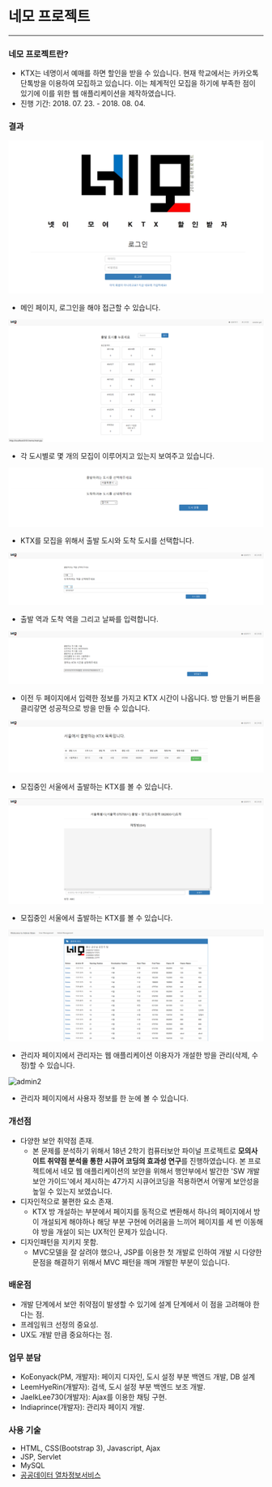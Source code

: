 # 네모 프로젝트
--------------


### 네모 프로젝트란?
- KTX는 네명이서 예매를 하면 할인을 받을 수 있습니다. 현재 학교에서는 카카오톡 단톡방을 이용하여 모집하고 있습니다. 이는 체계적인 모집을 하기에 부족한 점이 있기에 이를 위한 웹 애플리케이션을 제작하였습니다. 
- 진행 기간: 2018. 07. 23. - 2018. 08. 04.


### 결과
![login](https://github.com/KoEonYack/Nemo-Project/blob/master/img/login.png?raw=true)
- 메인 페이지, 로그인을 해야 접근할 수 있습니다.


![main](https://github.com/KoEonYack/Nemo-Project/blob/master/img/main.png?raw=true)
- 각 도시별로 몇 개의 모집이 이루어지고 있는지 보여주고 있습니다.


![city1](https://github.com/KoEonYack/Nemo-Project/blob/master/img/select_city.png?raw=true)
- KTX를 모집을 위해서 출발 도시와 도착 도시를 선택합니다.  


![city2](https://github.com/KoEonYack/Nemo-Project/blob/master/img/select_city2.png?raw=true)
- 출발 역과 도착 역을 그리고 날짜를 입력합니다. 


![city3](https://github.com/KoEonYack/Nemo-Project/blob/master/img/select_city3.png?raw=true)
- 이전 두 페이지에서 입력한 정보를 가지고 KTX 시간이 나옵니다. 방 만들기 버튼을 클리갛면 성공적으로 방을 만들 수 있습니다. 


![board](https://github.com/KoEonYack/Nemo-Project/blob/master/img/board.png?raw=true)
- 모집중인 서울에서 출발하는 KTX를 볼 수 있습니다.  


![charRoom](https://github.com/KoEonYack/Nemo-Project/blob/master/img/chat_room.png?raw=true)
- 모집중인 서울에서 출발하는 KTX를 볼 수 있습니다.  


![admin](https://github.com/KoEonYack/Nemo-Project/blob/master/img/admin_page.png?raw=true)
- 관리자 페이지에서 관리자는 웹 애플리케이션 이용자가 개설한 방을 관리(삭제, 수정)할 수 있습니다.  


![admin2](https://github.com/KoEonYack/Nemo-Project/blob/master/img/admin_page2g?raw=true)
- 관리자 페이지에서 사용자 정보를 한 눈에 볼 수 있습니다.  


### 개선점
- 다양한 보안 취약점 존재.
    - 본 문제를 분석하기 위해서 18년 2학기 컴퓨터보안 파이널 프로젝트로 **모의사이트 취약점 분석을 통한 시큐어 코딩의 효과성 연구**를 진행하였습니다. 본 프로젝트에서 네모 웹 애플리케이션의 보안을 위해서 행안부에서 발간한 'SW 개발보안 가이드'에서 제시하는 47가지 시큐어코딩을 적용하면서 어떻게 보안성을 높일 수 있는지 보였습니다.  
- 디자인적으로 불편한 요소 존재.
    * KTX 방 개설하는 부분에서 페이지를 동적으로 변환해서 하나의 페이지에서 방이 개설되게 해야하나 해당 부분 구현에 어려움을 느끼어 페이지를 세 번 이동해야 방을 개설이 되는 UX적인 문제가 있습니다. 
- 디자인패턴을 지키지 못함.
    * MVC모델을 잘 살려야 했으나, JSP를 이용한 첫 개발로 인하여 개발 시 다양한 문점을 해결하기 위해서 MVC 패턴을 깨며 개발한 부분이 있습니다. 


### 배운점
- 개발 단계에서 보안 취약점이 발생할 수 있기에 설계 단계에서 이 점을 고려해야 한다는 점.
- 프레임워크 선정의 중요성.
- UX도 개발 만큼 중요하다는 점.


### 업무 분담
- KoEonyack(PM, 개발자): 페이지 디자인, 도시 설정 부분 백엔드 개발, DB 설계 
- LeemHyeRin(개발자): 검색, 도시 설정 부분 백엔드 보조 개발.
- JaeIkLee730(개발자): Ajax를 이용한 채팅 구현. 
- Indiaprince(개발자): 관리자 페이지 개발.

### 사용 기술
- HTML, CSS(Bootstrap 3), Javascript, Ajax
- JSP, Servlet
- MySQL
- [공공데이터 열차정보서비스](https://www.data.go.kr/dataset/15000500/openapi.do)